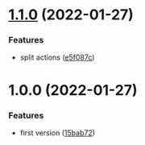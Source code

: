 # [1.1.0](https://github.com/sitkoru/github-deployment-action/compare/v1.0.0...v1.1.0) (2022-01-27)


### Features

* split actions ([e5f087c](https://github.com/sitkoru/github-deployment-action/commit/e5f087c86054d7217dc9d0c78b426e4d82dcd5e6))

# 1.0.0 (2022-01-27)


### Features

* first version ([15bab72](https://github.com/sitkoru/github-deployment-action/commit/15bab72572114d1d69e7816507fc56aab682587b))
